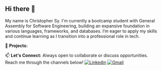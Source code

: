 ## Hi there 👋
My name is Christopher Sy. I'm currently a bootcamp student with General Assembly for Software Engineering, building an expansive foundation in various languages, frameworks, and databases. I’m eager to apply my skills and continue learning as I transition into a professional role in tech.
<!--
**casy1996/casy1996** is a ✨ _special_ ✨ repository because its `README.md` (this file) appears on your GitHub profile.

Here are some ideas to get you started:

- 🔭 I’m currently working on ...
- 🌱 I’m currently learning ...
- 👯 I’m looking to collaborate on ...
- 🤔 I’m looking for help with ...
- 💬 Ask me about ...
- 📫 How to reach me: ...
- 😄 Pronouns: ...
- ⚡ Fun fact: ...
-->
🔭 **Projects:**

📫 **Let's Connect:**
Always open to collaborate or discuss opportunities. Reach me through the channels below!
[![Linkedin](https://img.shields.io/badge/LinkedIn-0077B5?style=for-the-badge&logo=linkedin&logoColor=white)](https://www.linkedin.com/in/christopher-andrew-sy/)
[![Gmail](https://img.shields.io/badge/Gmail-D14836?style=for-the-badge&logo=gmail&logoColor=white)](mailto:christophersy.sigh@gmail.com)
